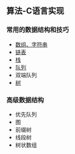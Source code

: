 ## 算法-C语言实现

### 常用的数据结构和技巧

- [数组、字符串](./doc/array_and_string.md)
- [链表](./doc/linked_list.md)
- [栈](./doc/stack.md)
- [队列](./doc/queue.md)
- 双端队列
- [树](./doc/tree.md)

### 高级数据结构

- 优先队列
- 图
- 前缀树
- 线段树
- 树状数组